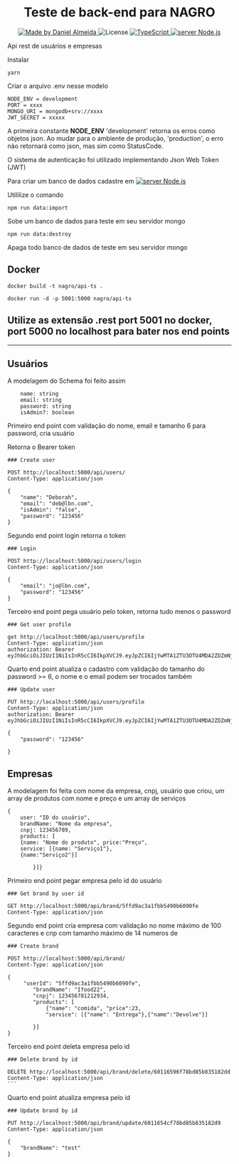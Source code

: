 <h1 align="center">
    Teste de back-end para NAGRO
</h1>

<p align="center">
  <a href="https://www.linkedin.com/in/daniel-viana-almeida/">
    <img 
        alt="Made by Daniel Almeida" 
        src="https://img.shields.io/badge/MADE%20BY-Daniel%20Almeida-%230077b5?style=flat-square&logo=linkedin">
  </a>

  <img alt="License" src="https://img.shields.io/badge/license-MIT-%20brightgreen?style=flat-square&logo=">

  <a href="https://www.typescript.com/">
    <img 
        alt="TypeScript" 
        src="https://img.shields.io/badge/STACK-TypeScript-%230077b5?style=flat-square&logo=TypeScript">
  </a>
  <a href="">
    <img 
        alt="server Node.js" 
        src="https://img.shields.io/badge/Server-Node.js-%23339933?style=flat-square&logo=node.js">
  </a>
  
</p>

Api rest de usuários e empresas

Instalar

```
yarn
```

Criar o arquivo .env nesse modelo

```
NODE_ENV = development
PORT = xxxx
MONGO_URI = mongodb+srv://xxxx
JWT_SECRET = xxxxx
```

A primeira constante **NODE_ENV** 'development' retorna os erros como objetos json.
Ao mudar para o ambiente de produção, 'production', o erro não retornará como json, mas sim como StatusCode.

O sistema de autenticação foi utilizado implementando Json Web Token (JWT)

Para criar um banco de dados cadastre em <a href="https://cloud.google.com/mongodb">
<img 
        alt="server Node.js" 
        src="https://img.shields.io/badge/WebPage-MongoDB-%23339933?style=flat-square&logo=mongodb">
</a>

Utililize o comando

```
npm run data:import
```

Sobe um banco de dados para teste em seu servidor mongo

```
npm run data:destroy
```

Apaga todo banco de dados de teste em seu servidor mongo

## Docker

```
docker build -t nagro/api-ts .

docker run -d -p 5001:5000 nagro/api-ts
```

## Utilize as extensão .rest port 5001 no docker, port 5000 no localhost para bater nos end points

---

## Usuários

A modelagem do Schema foi feito assim

```
    name: string
    email: string
    password: string
    isAdmin?: boolean
```

Primeiro end point com validação do nome, email e tamanho 6 para password, cria usuário

Retorna o Bearer token

```
### Create user

POST http://localhost:5000/api/users/
Content-Type: application/json

{
	"name": "Deborah",
	"email": "deb@lbn.com",
	"isAdmin": "false",
	"password": "123456"
}
```

Segundo end point login retorna o token

```
### Login

POST http://localhost:5000/api/users/login
Content-Type: application/json

{
	"email": "jo@lbn.com",
	"password": "123456"
}
```

Terceiro end point pega usuário pelo token, retorna tudo menos o password

```
### Get user profile

get http://localhost:5000/api/users/profile
Content-Type: application/json
authorization: Bearer eyJhbGciOiJIUzI1NiIsInR5cCI6IkpXVCJ9.eyJpZCI6IjYwMTA1ZTU3OTU4MDA2ZDZmNjA4YzY2OSIsImlhdCI6MTYxMTY5MzM3NCwiZXhwIjoxNjE0Mjg1Mzc0fQ.9YR_mWWc7SGNOLpYS1tndPh5GXI8oo7WiciehCHXPzA
```

Quarto end point atualiza o cadastro com validação do tamanho do password >= 6, o nome e o email podem ser trocados também

```
### Update user

PUT http://localhost:5000/api/users/profile
Content-Type: application/json
authorization: Bearer eyJhbGciOiJIUzI1NiIsInR5cCI6IkpXVCJ9.eyJpZCI6IjYwMTA1ZTU3OTU4MDA2ZDZmNjA4YzY2OSIsImlhdCI6MTYxMTY5MzM3NCwiZXhwIjoxNjE0Mjg1Mzc0fQ.9YR_mWWc7SGNOLpYS1tndPh5GXI8oo7WiciehCHXPzA

{
	"password": "123456"

}
```

## Empresas

A modelagem foi feita com nome da empresa, cnpj, usuário que criou, um array de produtos com nome e preço e um array de serviços

```
{
    user: "ID do usuário",
    brandName: "Nome da empresa",
    cnpj: 123456789,
    products: [
    {name: "Nome do produto", price:"Preço",
    service: [{name: "Serviço1"},
    {name:"Serviço2"}]

        }]}

```

Primeiro end point pegar empresa pelo id do usuário

```
### Get brand by user id

GET http://localhost:5000/api/brand/5ffd9ac3a1fbb5490b6090fe
Content-Type: application/json
```

Segundo end point cria empresa com validação no nome máximo de 100 caracteres e cnp com tamanho máximo de 14 numeros de

```
### Create brand

POST http://localhost:5000/api/brand/
Content-Type: application/json

{
	 "userId": "5ffd9ac3a1fbb5490b6090fe",
        "brandName": "Ifood22",
        "cnpj": 123456781212934,
        "products": [
            {"name": "comida", "price":23,
            "service": [{"name": "Entrega"},{"name":"Devolve"}]

        }]
}

```

Terceiro end point deleta empresa pelo id

````
### Delete brand by id

DELETE http://localhost:5000/api/brand/delete/60116596f78bd85b835182dd
Content-Type: application/json
```
````

Quarto end point atualiza empresa pelo id

```
### Update brand by id

PUT http://localhost:5000/api/brand/update/6011654cf78bd85b835182d9
Content-Type: application/json

{
	"brandName": "test"
}

```
